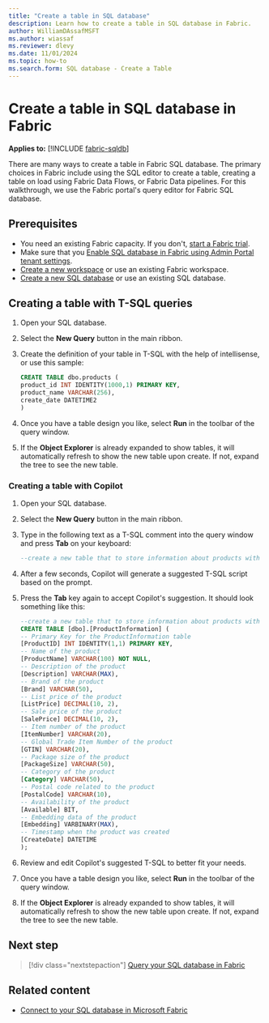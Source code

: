 ```yaml
---
title: "Create a table in SQL database"
description: Learn how to create a table in SQL database in Fabric.
author: WilliamDAssafMSFT
ms.author: wiassaf
ms.reviewer: dlevy
ms.date: 11/01/2024
ms.topic: how-to
ms.search.form: SQL database - Create a Table
---
```

# Create a table in SQL database in Fabric

**Applies to:** [!INCLUDE [fabric-sqldb](../includes/applies-to-version/fabric-sqldb.md)]

There are many ways to create a table in Fabric SQL database. The primary choices in Fabric include using the SQL editor to create a table, creating a table on load using Fabric Data Flows, or Fabric Data pipelines. For this walkthrough, we use the Fabric portal's query editor for Fabric SQL database.

## Prerequisites

- You need an existing Fabric capacity. If you don't, [start a Fabric trial](../../fundamentals/fabric-trial.md).
- Make sure that you [Enable SQL database in Fabric using Admin Portal tenant settings](enable.md).
- [Create a new workspace](../../fundamentals/workspaces.md) or use an existing Fabric workspace.
- [Create a new SQL database](create.md) or use an existing SQL database.

## Creating a table with T-SQL queries

1. Open your SQL database.
1. Select the **New Query** button in the main ribbon.
1. Create the definition of your table in T-SQL with the help of intellisense, or use this sample:

    ```sql
    CREATE TABLE dbo.products ( 
    product_id INT IDENTITY(1000,1) PRIMARY KEY, 
    product_name VARCHAR(256), 
    create_date DATETIME2 
    ) 
    ```

1. Once you have a table design you like, select **Run** in the toolbar of the query window.
1. If the **Object Explorer** is already expanded to show tables, it will automatically refresh to show the new table upon create. If not, expand the tree to see the new table.

### Creating a table with Copilot

1. Open your SQL database.
1. Select the **New Query** button in the main ribbon.
1. Type in the following text as a T-SQL comment into the query window and press **Tab** on your keyboard:

    ```sql 
    --create a new table that to store information about products with some typical columns and a monotonistically increasing primary key called ProductID 
    ``` 

1. After a few seconds, Copilot will generate a suggested T-SQL script based on the prompt. 
1. Press the **Tab** key again to accept Copilot's suggestion. It should look something like this:

    ```sql
    --create a new table that to store information about products with some typical columns and a monotonistically increasing primary key called ProductID 
    CREATE TABLE [dbo].[ProductInformation] ( 
    -- Primary Key for the ProductInformation table 
    [ProductID] INT IDENTITY(1,1) PRIMARY KEY, 
    -- Name of the product 
    [ProductName] VARCHAR(100) NOT NULL, 
    -- Description of the product 
    [Description] VARCHAR(MAX), 
    -- Brand of the product 
    [Brand] VARCHAR(50), 
    -- List price of the product 
    [ListPrice] DECIMAL(10, 2), 
    -- Sale price of the product 
    [SalePrice] DECIMAL(10, 2), 
    -- Item number of the product 
    [ItemNumber] VARCHAR(20), 
    -- Global Trade Item Number of the product 
    [GTIN] VARCHAR(20), 
    -- Package size of the product 
    [PackageSize] VARCHAR(50), 
    -- Category of the product 
    [Category] VARCHAR(50), 
    -- Postal code related to the product 
    [PostalCode] VARCHAR(10), 
    -- Availability of the product 
    [Available] BIT, 
    -- Embedding data of the product 
    [Embedding] VARBINARY(MAX), 
    -- Timestamp when the product was created 
    [CreateDate] DATETIME 
    );
    ``` 

1. Review and edit Copilot's suggested T-SQL to better fit your needs.
1. Once you have a table design you like, select **Run** in the toolbar of the query window.
1. If the **Object Explorer** is already expanded to show tables, it will automatically refresh to show the new table upon create. If not, expand the tree to see the new table.
 
## Next step

> [!div class="nextstepaction"]
> [Query your SQL database in Fabric](query.md)

## Related content

- [Connect to your SQL database in Microsoft Fabric](connect.md)
